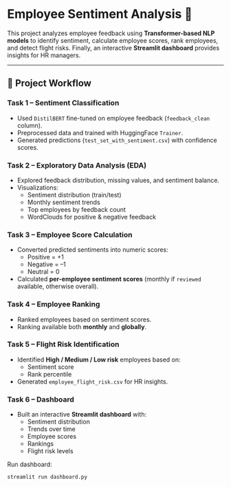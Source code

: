 # Employee Sentiment Analysis 🚀

This project analyzes employee feedback using **Transformer-based NLP models** to identify sentiment, calculate employee scores, rank employees, and detect flight risks. Finally, an interactive **Streamlit dashboard** provides insights for HR managers.

---

## 📌 Project Workflow

### **Task 1 – Sentiment Classification**
- Used `DistilBERT` fine-tuned on employee feedback (`feedback_clean` column).
- Preprocessed data and trained with HuggingFace `Trainer`.
- Generated predictions (`test_set_with_sentiment.csv`) with confidence scores.

### **Task 2 – Exploratory Data Analysis (EDA)**
- Explored feedback distribution, missing values, and sentiment balance.
- Visualizations:
  - Sentiment distribution (train/test)
  - Monthly sentiment trends
  - Top employees by feedback count
  - WordClouds for positive & negative feedback

### **Task 3 – Employee Score Calculation**
- Converted predicted sentiments into numeric scores:
  - Positive = +1  
  - Negative = –1  
  - Neutral = 0  
- Calculated **per-employee sentiment scores** (monthly if `reviewed` available, otherwise overall).

### **Task 4 – Employee Ranking**
- Ranked employees based on sentiment scores.
- Ranking available both **monthly** and **globally**.

### **Task 5 – Flight Risk Identification**
- Identified **High / Medium / Low risk** employees based on:
  - Sentiment score
  - Rank percentile
- Generated `employee_flight_risk.csv` for HR insights.

### **Task 6 – Dashboard**
- Built an interactive **Streamlit dashboard** with:
  - Sentiment distribution  
  - Trends over time  
  - Employee scores  
  - Rankings  
  - Flight risk levels  

Run dashboard:
```bash
streamlit run dashboard.py

